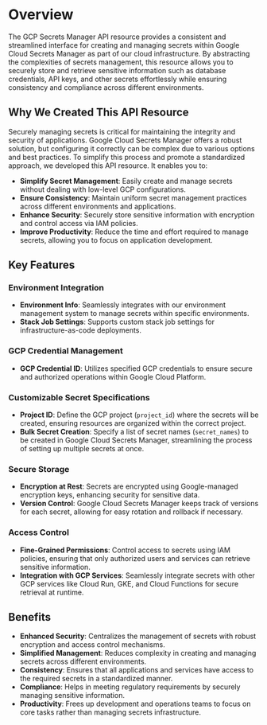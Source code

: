 # Overview

The GCP Secrets Manager API resource provides a consistent and streamlined interface for creating and managing secrets within Google Cloud Secrets Manager as part of our cloud infrastructure. By abstracting the complexities of secrets management, this resource allows you to securely store and retrieve sensitive information such as database credentials, API keys, and other secrets effortlessly while ensuring consistency and compliance across different environments.

## Why We Created This API Resource

Securely managing secrets is critical for maintaining the integrity and security of applications. Google Cloud Secrets Manager offers a robust solution, but configuring it correctly can be complex due to various options and best practices. To simplify this process and promote a standardized approach, we developed this API resource. It enables you to:

- **Simplify Secret Management**: Easily create and manage secrets without dealing with low-level GCP configurations.
- **Ensure Consistency**: Maintain uniform secret management practices across different environments and applications.
- **Enhance Security**: Securely store sensitive information with encryption and control access via IAM policies.
- **Improve Productivity**: Reduce the time and effort required to manage secrets, allowing you to focus on application development.

## Key Features

### Environment Integration

- **Environment Info**: Seamlessly integrates with our environment management system to manage secrets within specific environments.
- **Stack Job Settings**: Supports custom stack job settings for infrastructure-as-code deployments.

### GCP Credential Management

- **GCP Credential ID**: Utilizes specified GCP credentials to ensure secure and authorized operations within Google Cloud Platform.

### Customizable Secret Specifications

- **Project ID**: Define the GCP project (`project_id`) where the secrets will be created, ensuring resources are organized within the correct project.
- **Bulk Secret Creation**: Specify a list of secret names (`secret_names`) to be created in Google Cloud Secrets Manager, streamlining the process of setting up multiple secrets at once.

### Secure Storage

- **Encryption at Rest**: Secrets are encrypted using Google-managed encryption keys, enhancing security for sensitive data.
- **Version Control**: Google Cloud Secrets Manager keeps track of versions for each secret, allowing for easy rotation and rollback if necessary.

### Access Control

- **Fine-Grained Permissions**: Control access to secrets using IAM policies, ensuring that only authorized users and services can retrieve sensitive information.
- **Integration with GCP Services**: Seamlessly integrate secrets with other GCP services like Cloud Run, GKE, and Cloud Functions for secure retrieval at runtime.

## Benefits

- **Enhanced Security**: Centralizes the management of secrets with robust encryption and access control mechanisms.
- **Simplified Management**: Reduces complexity in creating and managing secrets across different environments.
- **Consistency**: Ensures that all applications and services have access to the required secrets in a standardized manner.
- **Compliance**: Helps in meeting regulatory requirements by securely managing sensitive information.
- **Productivity**: Frees up development and operations teams to focus on core tasks rather than managing secrets infrastructure.
